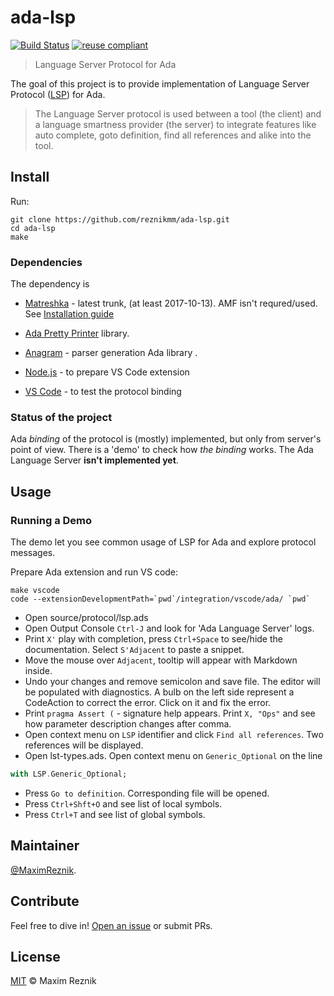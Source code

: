 ada-lsp
=======

[![Build Status](https://travis-ci.org/reznikmm/ada-lsp.svg?branch=master)](https://travis-ci.org/reznikmm/ada-lsp)
[![reuse compliant](https://img.shields.io/badge/reuse-compliant-green.svg)](https://reuse.software/)

> Language Server Protocol for Ada

The goal of this project is to provide implementation of Language Server
Protocol ([LSP](https://github.com/Microsoft/language-server-protocol))
for Ada.

> The Language Server protocol is used between a tool (the client) and
> a language smartness provider (the server) to integrate features like
> auto complete, goto definition, find all references and alike into
> the tool.

## Install

Run:
```
git clone https://github.com/reznikmm/ada-lsp.git
cd ada-lsp
make
```

### Dependencies

The dependency is
* [Matreshka](https://github.com/reznikmm/matreshka) - latest trunk,
  (at least 2017-10-13). AMF isn't requred/used.
  See [Installation guide](http://forge.ada-ru.org/matreshka/wiki/Guide)

* [Ada Pretty Printer](https://github.com/reznikmm/ada-pretty) library.
* [Anagram](https://github.com/reznikmm/anagram) - parser generation Ada
  library .

* [Node.js](https://nodejs.org) - to prepare VS Code extension
* [VS Code](https://code.visualstudio.com) - to test the protocol binding

### Status of the project

Ada *binding* of the protocol is (mostly) implemented, but only from server's
point of view.
There is a 'demo' to check how *the binding* works.
The Ada Language Server **isn't implemented yet**.

## Usage
### Running a Demo

The demo let you see common usage of LSP for Ada and explore protocol messages.

Prepare Ada extension and run VS code:
```
make vscode
code --extensionDevelopmentPath=`pwd`/integration/vscode/ada/ `pwd`
```

* Open source/protocol/lsp.ads
* Open Output Console `Ctrl-J` and look for 'Ada Language Server' logs.
* Print `X'` play with completion, press `Ctrl+Space` to see/hide the
documentation.
Select `S'Adjacent` to paste a snippet.
* Move the mouse over `Adjacent`, tooltip will appear with Markdown inside.
* Undo your changes and remove semicolon and save file.
The editor will be populated with diagnostics.
A bulb on the left side represent a CodeAction to correct the error.
Click on it and fix the error.
* Print `pragma Assert (` - signature help appears. Print `X, "Ops"` and see
how parameter description changes after comma.
* Open context menu on `LSP` identifier and click `Find all references`.
Two references will be displayed.
* Open lst-types.ads. Open context menu on `Generic_Optional` on the line
```ada
with LSP.Generic_Optional;
```
* Press `Go to definition`. Corresponding file will be opened.
* Press `Ctrl+Shft+O` and see list of local symbols.
* Press `Ctrl+T` and see list of global symbols.

## Maintainer

[@MaximReznik](https://github.com/reznikmm).

## Contribute

Feel free to dive in!
[Open an issue](https://github.com/reznikmm/ada-lsp/issues/new) or submit PRs.

## License

[MIT](LICENSE) © Maxim Reznik
